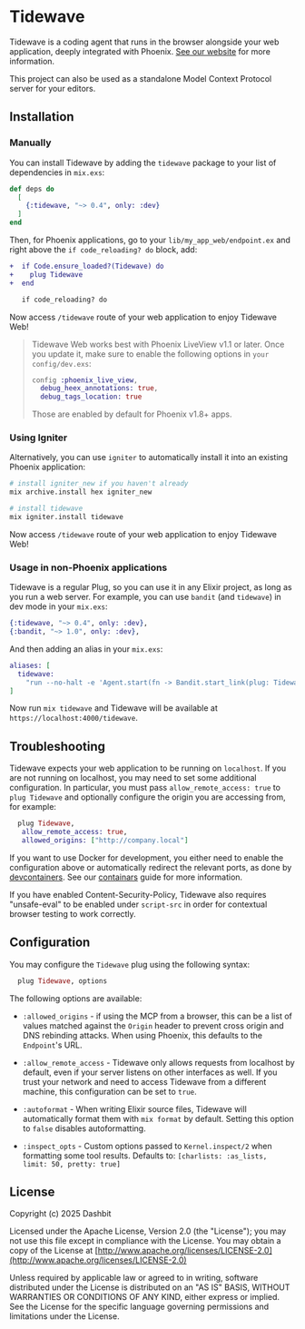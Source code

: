 # Tidewave

Tidewave is a coding agent that runs in the browser alongside your web application, deeply integrated with Phoenix. [See our website](https://tidewave.ai) for more information.

This project can also be used as a standalone Model Context Protocol server for your editors.

## Installation

### Manually

You can install Tidewave by adding the `tidewave` package to your list of dependencies in `mix.exs`:

```elixir
def deps do
  [
    {:tidewave, "~> 0.4", only: :dev}
  ]
end
```

Then, for Phoenix applications, go to your `lib/my_app_web/endpoint.ex` and right above the `if code_reloading? do` block, add:

```diff
+  if Code.ensure_loaded?(Tidewave) do
+    plug Tidewave
+  end

   if code_reloading? do
```

Now access `/tidewave` route of your web application to enjoy Tidewave Web!

> Tidewave Web works best with Phoenix LiveView v1.1 or later. Once you update it,
> make sure to enable the following options in `your config/dev.exs`:
>
> ```elixir
> config :phoenix_live_view,
>   debug_heex_annotations: true,
>   debug_tags_location: true
> ```
>
> Those are enabled by default for Phoenix v1.8+ apps.

### Using Igniter

Alternatively, you can use `igniter` to automatically install it into an existing Phoenix application:

```sh
# install igniter_new if you haven't already
mix archive.install hex igniter_new

# install tidewave
mix igniter.install tidewave
```

Now access `/tidewave` route of your web application to enjoy Tidewave Web!

### Usage in non-Phoenix applications

Tidewave is a regular Plug, so you can use it in any Elixir project, as long as you run a web server. For example, you can use `bandit` (and `tidewave`) in dev mode in your `mix.exs`:

```elixir
{:tidewave, "~> 0.4", only: :dev},
{:bandit, "~> 1.0", only: :dev},
```

And then adding an alias in your `mix.exs`:

```elixir
aliases: [
  tidewave:
    "run --no-halt -e 'Agent.start(fn -> Bandit.start_link(plug: Tidewave, port: 4000) end)'"
]
```

Now run `mix tidewave` and Tidewave will be available at `https://localhost:4000/tidewave`.

## Troubleshooting

Tidewave expects your web application to be running on `localhost`. If you are not running on localhost, you may need to set some additional configuration. In particular, you must pass `allow_remote_access: true` to `plug Tidewave` and optionally configure the origin you are accessing from, for example:

```elixir
  plug Tidewave,
   allow_remote_access: true,
   allowed_origins: ["http://company.local"]
```

If you want to use Docker for development, you either need to enable the configuration above or automatically redirect the relevant ports, as done by [devcontainers](https://code.visualstudio.com/docs/devcontainers/containers). See our [containars](https://hexdocs.pm/tidewave/containers.html) guide for more information.

If you have enabled Content-Security-Policy, Tidewave also requires "unsafe-eval" to be enabled under `script-src` in order for contextual browser testing to work correctly.

## Configuration

You may configure the `Tidewave` plug using the following syntax:

```elixir
  plug Tidewave, options
```

The following options are available:

  * `:allowed_origins` - if using the MCP from a browser, this can be a list of values matched against the `Origin` header to prevent cross origin and DNS rebinding attacks. When using Phoenix, this defaults to the `Endpoint`'s URL.

  * `:allow_remote_access` - Tidewave only allows requests from localhost by default, even if your server listens on other interfaces as well. If you trust your network and need to access Tidewave from a different machine, this configuration can be set to `true`.

  * `:autoformat` - When writing Elixir source files, Tidewave will automatically format them with `mix format` by default. Setting this option to `false` disables autoformatting.

  * `:inspect_opts` - Custom options passed to `Kernel.inspect/2` when formatting some tool results. Defaults to: `[charlists: :as_lists, limit: 50, pretty: true]`

## License

Copyright (c) 2025 Dashbit

Licensed under the Apache License, Version 2.0 (the "License");
you may not use this file except in compliance with the License.
You may obtain a copy of the License at [http://www.apache.org/licenses/LICENSE-2.0](http://www.apache.org/licenses/LICENSE-2.0)

Unless required by applicable law or agreed to in writing, software
distributed under the License is distributed on an "AS IS" BASIS,
WITHOUT WARRANTIES OR CONDITIONS OF ANY KIND, either express or implied.
See the License for the specific language governing permissions and
limitations under the License.

